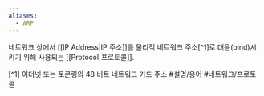 ```yaml
---
aliases:
  - ARP
---
```


네트워크 상에서 [[IP Address|IP 주소]]를 물리적 네트워크 주소[^1]로 대응(bind)시키기 위해 사용되는 [[Protocol|프로토콜]].

[^1] 이더넷 또는 토큰링의 48 비트 네트워크 카드 주소
#설명/용어 #네트워크/프로토콜 